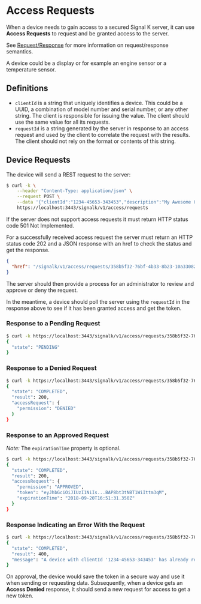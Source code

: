 # Access Requests

When a device needs to gain access to a secured Signal K server, it can use __Access Requests__ to request and be
granted access to the server.

See [Request/Response](request_response.md) for more information on request/response semantics.

A device could be a display or for example an engine sensor or a temperature sensor.

## Definitions

* `clientId` is a string that uniquely identifies a device. This could be a UUID, a combination of model number and
  serial number, or any other string. The client is responsible for issuing the value. The client should use the same
  value for all its requests.
* `requestId` is a string generated by the server in response to an access request and used by the client to correlate
  the request with the results. The client should not rely on the format or contents of this string.

## Device Requests

The device will send a REST request to the server:

```sh
$ curl -k \
    --header "Content-Type: application/json" \
    --request POST \
    --data '{"clientId":"1234-45653-343453","description":"My Awesome Humidity Sensor"}' \
    https://localhost:3443/signalk/v1/access/requests
```

If the server does not support access requests it must return HTTP status code 501 Not Implemented.

For a successfully received access request the server must return an HTTP status code 202 and a JSON response with an
href to check the status and get the response.

```json
{
  "href": "/signalk/v1/access/requests/358b5f32-76bf-4b33-8b23-10a330827185"
}
```

The server should then provide a process for an administrator to review and approve or deny the request.

In the meantime, a device should poll the server using the `requestId` in the response above to see if it has been
granted access and get the token.

### Response to a Pending Request

```sh
$ curl -k https://localhost:3443/signalk/v1/access/requests/358b5f32-76bf-4b33-8b23-10a330827185
{
  "state": "PENDING"
}
```

### Response to a Denied Request

```sh
$ curl -k https://localhost:3443/signalk/v1/access/requests/358b5f32-76bf-4b33-8b23-10a330827185
{
  "state": "COMPLETED",
  "result": 200,
  "accessRequest": {
    "permission": "DENIED"
  }
}
```

### Response to an Approved Request

_Note:_ The `expirationTime` property is optional.

```sh
$ curl -k https://localhost:3443/signalk/v1/access/requests/358b5f32-76bf-4b33-8b23-10a330827185
{
  "state": "COMPLETED",
  "result": 200,
  "accessRequest": {
    "permission": "APPROVED",
    "token": "eyJhbGciOiJIUzI1NiIs...BAP8bt3tNBT1WiIttm3qM",
    "expirationTime": "2018-09-20T16:51:31.350Z"
  }
}
```

### Response Indicating an Error With the Request

```sh
$ curl -k https://localhost:3443/signalk/v1/access/requests/358b5f32-76bf-4b33-8b23-10a330827185
{
  "state": "COMPLETED",
  "result": 400,
  "message": "A device with clientId '1234-45653-343453' has already requested access"
}
```

On approval, the device would save the token in a secure way and use it when sending or requesting data. Subsequently,
when a device gets an __Access Denied__ response, it should send a new request for access to get a new token.
